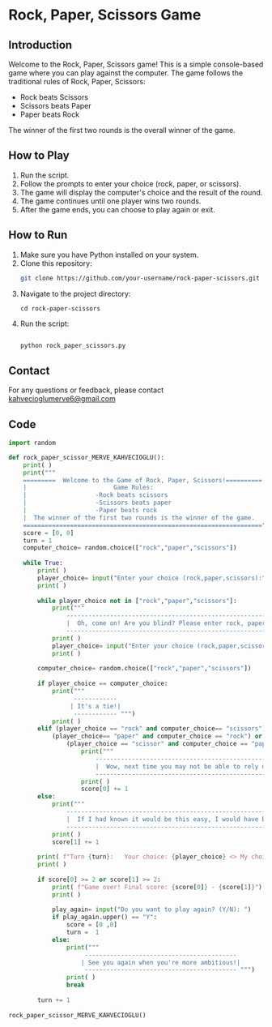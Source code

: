 # Rock, Paper, Scissors Game

## Introduction
Welcome to the Rock, Paper, Scissors game! This is a simple console-based game where you can play against the computer. The game follows the traditional rules of Rock, Paper, Scissors:
- Rock beats Scissors
- Scissors beats Paper
- Paper beats Rock

The winner of the first two rounds is the overall winner of the game.

## How to Play
1. Run the script.
2. Follow the prompts to enter your choice (rock, paper, or scissors).
3. The game will display the computer's choice and the result of the round.
4. The game continues until one player wins two rounds.
5. After the game ends, you can choose to play again or exit.

## How to Run

1. Make sure you have Python installed on your system.
2. Clone this repository:
   ```bash
   git clone https://github.com/your-username/rock-paper-scissors.git
3. Navigate to the project directory:
      ```cd rock-paper-scissors
      cd rock-paper-scissors

4. Run the script:
     ```python rock_paper_scissors.py
     
   python rock_paper_scissors.py

## Contact
For any questions or feedback, please contact kahvecioglumerve6@gmail.com


      

   ## Code
```python
import random

def rock_paper_scissor_MERVE_KAHVECIOGLU():
    print( )
    print("""
    =========  Welcome to the Game of Rock, Paper, Scissors!==========
    |                        Game Rules:                              |
    |                   -Rock beats scissors                          |
    |                   -Scissors beats paper                         |
    |                   -Paper beats rock                             |
    |  The winner of the first two rounds is the winner of the game.  |
    ==================================================================""")
    score = [0, 0]
    turn = 1
    computer_choice= random.choice(["rock","paper","scissors"])
        
    while True:
        print( )
        player_choice= input("Enter your choice (rock,paper,scissors):")
        print( )
        
        while player_choice not in ["rock","paper","scissors"]:
            print("""
                -------------------------------------------------------------------- 
                |  Oh, come on! Are you blind? Please enter rock, paper or scissors.|
                -------------------------------------------------------------------- """)
            print( )
            player_choice= input("Enter your choice (rock,paper,scissors):")
            print( )
            
        computer_choice= random.choice(["rock","paper","scissors"])
        
        if player_choice == computer_choice:
            print("""
                  ------------
                 | It's a tie!|
                  ------------ """)
            print( )
        elif (player_choice == "rock" and computer_choice== "scissors") or \
            (player_choice== "paper" and computer_choice == "rock") or \
                (player_choice == "scissor" and computer_choice == "paper"):
                    print("""
                        ------------------------------------------------------------
                        |  Wow, next time you may not be able to rely on such luck! |
                        ------------------------------------------------------------ """)
                    print( )
                    score[0] += 1
        else:
            print("""
                ------------------------------------------------------------------------
                |  If I had known it would be this easy, I would have brought my coffee!|
                ------------------------------------------------------------------------ """)
            print( )
            score[1] += 1
            
        print( f"Turn {turn}:   Your choice: {player_choice} <> My choice: {computer_choice}")
        print( )
        
        if score[0] >= 2 or score[1] >= 2:
            print( f"Game over! Final score: {score[0]} - {score[1]}")
            print( )
            
            play_again= input("Do you want to play again? (Y/N): ")
            if play_again.upper() == "Y":
                score = [0 ,0] 
                turn =  1 
            else:
                print("""
                     ------------------------------------------
                    | See you again when you're more ambitious!|
                     ------------------------------------------ """)
                print( )
                break
            
        turn += 1
        
rock_paper_scissor_MERVE_KAHVECIOGLU()


